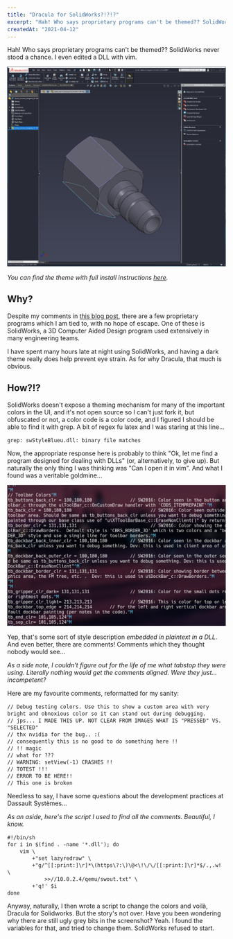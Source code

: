 ```yaml
---
title: "Dracula for SolidWorks?!?!?"
excerpt: "Hah! Who says proprietary programs can't be themed?? SolidWorks never stood a chance. I even edited a DLL with vim."
createdAt: "2021-04-12"
---
```


Hah! Who says proprietary programs can't be themed?? SolidWorks never stood a
chance. I even edited a DLL with vim.

![Dracula for SolidWorks](/blog/dracula-for-solidworks/screenshot.png)

*You can find the theme with full install instructions
[here](https://draculatheme.com/solidworks).*

## Why?

Despite my comments in [this blog
post](https://ellie.clifford.lol/blog/why-foss), there are a few proprietary
programs which I am tied to, with no hope of escape. One of these is
SolidWorks, a 3D Computer Aided Design program used extensively in many
engineering teams.

I have spent many hours late at night using SolidWorks, and having a dark theme
really does help prevent eye strain. As for why Dracula, that much is obvious.

## How?!?

SolidWorks doesn't expose a theming mechanism for many of the important colors
in the UI, and it's not open source so I can't just fork it, but obfuscated or
not, a color code is a color code, and I figured I should be able to find it
with grep. A bit of regex fu latex and I was staring at this line...

```
grep: swStyleBlueu.dll: binary file matches
```

Now, the appropriate response here is probably to think "Ok, let me find a
program designed for dealing with DLLs" (or, alternatively, to give up). But
naturally the only thing I was thinking was "Can I open it in vim".  And what I
found was a veritable goldmine...

![Some color codes I found embedded in a DLL](/blog/dracula-for-solidworks/vim-dll-comments.png)

Yep, that's some sort of style description *embedded in plaintext in a DLL*.
And even better, there are comments! Comments which they thought nobody would
see...

*As a side note, I couldn't figure out for the life of me what tabstop they
were using. Literally nothing would get the comments aligned. Were they just...
incompetent?*

Here are my favourite comments, reformatted for my sanity:

```
// Debug testing colors. Use this to show a custom area with very bright and obnoxious color so it can stand out during debugging.
// jps... I MADE THIS UP. NOT CLEAR FROM IMAGES WHAT IS "PRESSED" VS. "SELECTED"
// thx nvidia for the bug.. :(
// consequently this is no good to do something here !!
// !! magic
// what for ???
// WARNING: setView(-1) CRASHES !!
// TOTEST !!!
// ERROR TO BE HERE!!
// This one is broken
```

Needless to say, I have some questions about the development practices at
Dassault Systèmes...

*As an aside, here's the script I used to find all the comments. Beautiful, I
know.*
```
#!/bin/sh
for i in $(find . -name '*.dll'); do
	vim \
		+"set lazyredraw" \
		+"g/^[[:print:]\r]*\(https\?:\)\@<\!\/\/[[:print:]\r]*$/.,.w! \
			>>//10.0.2.4/qemu/swout.txt" \
		+'q!' $i
done
```

Anyway, naturally, I then wrote a script to change the colors and voilà,
Dracula for Solidworks. But the story's not over. Have you been wondering why
there are still ugly grey bits in the screenshot? Yeah. I found the variables
for that, and tried to change them. SolidWorks refused to start.

<!-- vi: set sts=2 sw=2 et :-->

